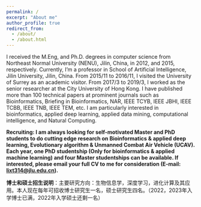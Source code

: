 ```yaml
---
permalink: /
excerpt: "About me"
author_profile: true
redirect_from: 
  - /about/
  - /about.html
---
```


I received the M.Eng, and Ph.D. degrees in computer science from Northeast Normal University (NENU), Jilin, China, in 2012, and 2015, respectively. Currently, I’m a professor in School of Artificial Intelligence, Jilin University, Jilin, China. From 2015/11 to 2016/11, I visited the University of Surrey as an academic visitor. From 2017/3 to 2019/3, I worked as the senior researcher at the City University of Hong Kong. I have published more than 100 technical papers at prominent journals such as Bioinformatics, Briefing in Bioinformatics, NAR, IEEE TCYB, IEEE JBHI, IEEE TCBB, IEEE TNB, IEEE TEM, etc. I am particularly interested in bioinformatics, applied deep learning, applied data mining, computational intelligence, and Natural Computing. 


**Recruiting: I am always looking for self-motivated Master and PhD students to do cutting edge research on Bioinformatics & applied deep learning, Evolutionary algorithm & Unmanned Combat Air Vehicle (UCAV). Each year, one PhD studentship (Only for bioinformatics & applied machine learning) and four Master studentships can be available. If interested, please email your full CV to me for consideration (E-mail: lixt314@jlu.edu.cn).**

**博士和硕士招生说明**：主要研究方向：生物信息学，深度学习，进化计算及其应用。本人现在每年可招收博士研究生一名，硕士研究生四名。（2022，2023年入学博士已满，2022年入学硕士还剩一名）


<script type="text/javascript" src="//rf.revolvermaps.com/0/0/8.js?i=5krueszsjxy&amp;m=2&amp;c=ff0000&amp;cr1=ffffff&amp;f=arial&amp;l=33" async="async"></script>
